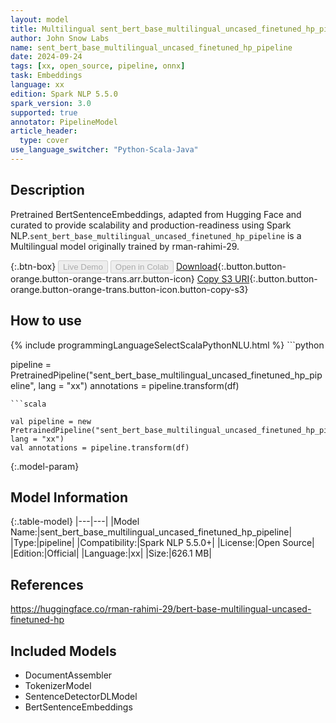 ```yaml
---
layout: model
title: Multilingual sent_bert_base_multilingual_uncased_finetuned_hp_pipeline pipeline BertSentenceEmbeddings from rman-rahimi-29
author: John Snow Labs
name: sent_bert_base_multilingual_uncased_finetuned_hp_pipeline
date: 2024-09-24
tags: [xx, open_source, pipeline, onnx]
task: Embeddings
language: xx
edition: Spark NLP 5.5.0
spark_version: 3.0
supported: true
annotator: PipelineModel
article_header:
  type: cover
use_language_switcher: "Python-Scala-Java"
---
```


## Description

Pretrained BertSentenceEmbeddings, adapted from Hugging Face and curated to provide scalability and production-readiness using Spark NLP.`sent_bert_base_multilingual_uncased_finetuned_hp_pipeline` is a Multilingual model originally trained by rman-rahimi-29.

{:.btn-box}
<button class="button button-orange" disabled>Live Demo</button>
<button class="button button-orange" disabled>Open in Colab</button>
[Download](https://s3.amazonaws.com/auxdata.johnsnowlabs.com/public/models/sent_bert_base_multilingual_uncased_finetuned_hp_pipeline_xx_5.5.0_3.0_1727157727859.zip){:.button.button-orange.button-orange-trans.arr.button-icon}
[Copy S3 URI](s3://auxdata.johnsnowlabs.com/public/models/sent_bert_base_multilingual_uncased_finetuned_hp_pipeline_xx_5.5.0_3.0_1727157727859.zip){:.button.button-orange.button-orange-trans.button-icon.button-copy-s3}

## How to use



<div class="tabs-box" markdown="1">
{% include programmingLanguageSelectScalaPythonNLU.html %}
```python

pipeline = PretrainedPipeline("sent_bert_base_multilingual_uncased_finetuned_hp_pipeline", lang = "xx")
annotations =  pipeline.transform(df)   

```
```scala

val pipeline = new PretrainedPipeline("sent_bert_base_multilingual_uncased_finetuned_hp_pipeline", lang = "xx")
val annotations = pipeline.transform(df)

```
</div>

{:.model-param}
## Model Information

{:.table-model}
|---|---|
|Model Name:|sent_bert_base_multilingual_uncased_finetuned_hp_pipeline|
|Type:|pipeline|
|Compatibility:|Spark NLP 5.5.0+|
|License:|Open Source|
|Edition:|Official|
|Language:|xx|
|Size:|626.1 MB|

## References

https://huggingface.co/rman-rahimi-29/bert-base-multilingual-uncased-finetuned-hp

## Included Models

- DocumentAssembler
- TokenizerModel
- SentenceDetectorDLModel
- BertSentenceEmbeddings